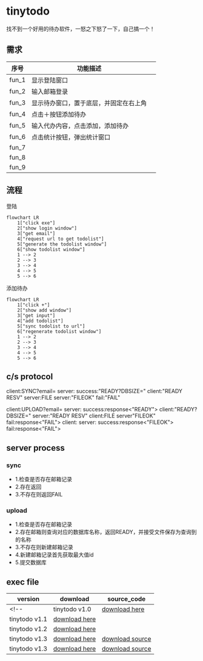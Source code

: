 # tinytodo

找不到一个好用的待办软件，一怒之下怒了一下，自己搞一个！

## 需求

|序号|功能描述||
|---|---|---|
|fun_1|显示登陆窗口||
|fun_2|输入邮箱登录||
|fun_3|显示待办窗口，置于底层，并固定在右上角||
|fun_4|点击＋按钮添加待办||
|fun_5|输入代办内容，点击添加，添加待办||
|fun_6|点击统计按钮，弹出统计窗口||
|fun_7|||
|fun_8|||
|fun_9|||

## 流程

登陆
```mermaid
flowchart LR
    1["click exe"]
    2["show login window"]
    3["get email"]
    4["request url to get todolist"]
    5["generate the todolist window"]
    6["show todolist window"]
    1 --> 2
    2 --> 3
    3 --> 4
    4 --> 5
    5 --> 6
```

添加待办
```mermaid
flowchart LR
    1["click +"]
    2["show add window"]
    3["get input"]
    4["add todolist"]
    5["sync todolist to url"]
    6["regenerate todolist window"]
    1 --> 2
    2 --> 3
    3 --> 4
    4 --> 5
    5 --> 6
```

## c/s protocol

client:SYNC?email=<email>
server:
    success:"READY?DBSIZE=<DBSIZE>"
    client:"READY RESV"
        server:FILE<DBSIZE>
        server:"FILEOK"
    fail:"FAIL"

client:UPLOAD?email=<email>
server:
    success:response<"READY">
    client:"READY?DBSIZE=<DBSIZE>"
        server:"READY RESV"
        client:FILE<DBSIZE>
        server"FILEOK"
    fail:response<"FAIL">
client:<file>
server:
    success:response<"FILEOK">
    fail:response<"FAIL">

## server process

### sync

+ 1.检查是否存在邮箱记录
+ 2.存在返回
+ 3.不存在则返回FAIL

### upload

+ 1.检查是否存在邮箱记录
+ 2.存在邮箱则查询对应的数据库名称，返回READY，并接受文件保存为查询到的名称
+ 3.不存在则新建邮箱记录
+ 4.新建邮箱记录首先获取最大值id
+ 5.提交数据库


## exec file

|version|download|source_code|
|---|---|---|
<!-- |tinytodo v1.0|[download here](./tinytodov1.0.zip)|[download source](./sourcev1.0.zip)|
|tinytodo v1.1|[download here](./tinytodov1.1.zip)||
|tinytodo v1.2|[download here](./tinytodov1.2.zip)||
|tinytodo v1.3|[download here](./tinytodov1.3.7z)|[download source](./sourcev1.3.7z)|
|tinytodo v1.3|[download here](./tinytodov1.4.7z)|[download source](https://gitee.com/helloyutao/tinytodo.git)| -->